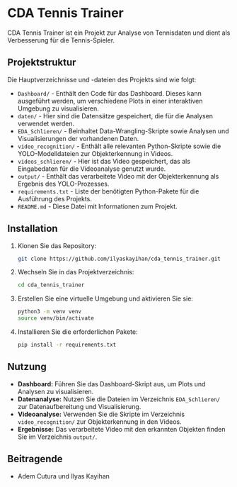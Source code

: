 # CDA Tennis Trainer

CDA Tennis Trainer ist ein Projekt zur Analyse von Tennisdaten und dient als Verbesserung für die Tennis-Spieler.

## Projektstruktur

Die Hauptverzeichnisse und -dateien des Projekts sind wie folgt:

- `Dashboard/` - Enthält den Code für das Dashboard. Dieses kann ausgeführt werden, um verschiedene Plots in einer interaktiven Umgebung zu visualisieren.
- `daten/` - Hier sind die Datensätze gespeichert, die für die Analysen verwendet werden.
- `EDA_Schlieren/` - Beinhaltet Data-Wrangling-Skripte sowie Analysen und Visualisierungen der vorhandenen Daten.
- `video_recognition/` - Enthält alle relevanten Python-Skripte sowie die YOLO-Modelldateien zur Objekterkennung in Videos.
- `videos_schlieren/` - Hier ist das Video gespeichert, das als Eingabedaten für die Videoanalyse genutzt wurde.
- `output/` - Enthält das verarbeitete Video mit der Objekterkennung als Ergebnis des YOLO-Prozesses.
- `requirements.txt` - Liste der benötigten Python-Pakete für die Ausführung des Projekts.
- `README.md` - Diese Datei mit Informationen zum Projekt.

## Installation

1. Klonen Sie das Repository:
   ```bash
   git clone https://github.com/ilyaskayihan/cda_tennis_trainer.git
   ```

2. Wechseln Sie in das Projektverzeichnis:
   ```bash
   cd cda_tennis_trainer
   ```

3. Erstellen Sie eine virtuelle Umgebung und aktivieren Sie sie:
   ```bash
   python3 -m venv venv
   source venv/bin/activate
   ```

4. Installieren Sie die erforderlichen Pakete:
   ```bash
   pip install -r requirements.txt
   ```

## Nutzung

- **Dashboard:** Führen Sie das Dashboard-Skript aus, um Plots und Analysen zu visualisieren.
- **Datenanalyse:** Nutzen Sie die Dateien im Verzeichnis `EDA_Schlieren/` zur Datenaufbereitung und Visualisierung.
- **Videoanalyse:** Verwenden Sie die Skripte im Verzeichnis `video_recognition/` zur Objekterkennung in den Videos.
- **Ergebnisse:** Das verarbeitete Video mit den erkannten Objekten finden Sie im Verzeichnis `output/`.

## Beitragende

- Adem Cutura und Ilyas Kayihan




